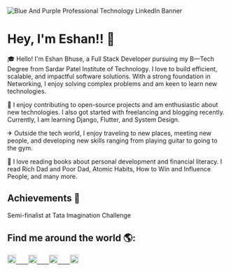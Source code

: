 ![Blue And Purple Professional Technology LinkedIn Banner](https://github.com/user-attachments/assets/ee1a5407-4d1f-4dc6-afc7-0f40435f3231)

# Hey, I'm Eshan!! 👋

🎓 Hello! I'm Eshan Bhuse, a Full Stack Developer pursuing my B—Tech Degree from Sardar Patel Institute of Technology. I love to build efficient, scalable, and impactful software solutions. 
   With a strong foundation in Networking, I enjoy solving complex problems and am keen to learn new technologies.

🎯 I enjoy contributing to open-source projects and am enthusiastic about new technologies. I also got started with freelancing and blogging recently. Currently, I am learning Django, Flutter, 
   and System Design.

✈ Outside the tech world, I enjoy traveling to new places, meeting new people, and developing new skills ranging from playing guitar to going to the gym.

🎸 I love reading books about personal development and financial literacy. I read Rich Dad and Poor Dad, Atomic Habits, How to Win and Influence People, and many more.

## Achievements 🏅

Semi-finalist at Tata Imagination Challenge

## Find me around the world 🌎:
<a href="https://linkedin.com/eshanbhuse">
<img src="https://upload.wikimedia.org/wikipedia/commons/thumb/8/81/LinkedIn_icon.svg/1024px-LinkedIn_icon.svg.png" style="height:20px ; width:20px"> &nbsp; &nbsp; &nbsp; <a href="https://linkedin.com/eshanbhuse">
<img src="https://upload.wikimedia.org/wikipedia/commons/thumb/8/81/LinkedIn_icon.svg/1024px-LinkedIn_icon.svg.png" style="height:20px ; width:20px"> &nbsp; &nbsp; &nbsp; <a href="https://linkedin.com/eshanbhuse">
<img src="https://upload.wikimedia.org/wikipedia/commons/thumb/8/81/LinkedIn_icon.svg/1024px-LinkedIn_icon.svg.png" style="height:20px ; width:20px"> &nbsp; &nbsp; &nbsp; <a href="https://linkedin.com/eshanbhuse">
<img src="https://upload.wikimedia.org/wikipedia/commons/thumb/8/81/LinkedIn_icon.svg/1024px-LinkedIn_icon.svg.png" style="height:20px ; width:20px"> 

<!--
**eshanbhuse/eshanbhuse** is a ✨ _special_ ✨ repository because its `README.md` (this file) appears on your GitHub profile.

Here are some ideas to get you started:

- 🔭 I’m currently working on ...
- 🌱 I’m currently learning ...
- 👯 I’m looking to collaborate on ...
- 🤔 I’m looking for help with ...
- 💬 Ask me about ...
- 📫 How to reach me: ...
- 😄 Pronouns: ...
- ⚡ Fun fact: ...
-->
